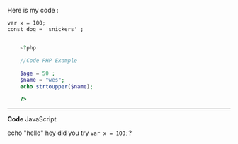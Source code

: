 

Here is my code : 

    var x = 100;
    const dog = 'snickers' ;
```php

    <?php 

    //Code PHP Example

    $age = 50 ; 
    $name = "wes";
    echo strtoupper($name);

    ?>
```
--- 
**Code** JavaScript 

echo "hello"
hey did you try  `var x = 100;`?
